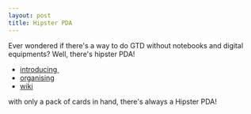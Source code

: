 ```yaml
---
layout: post
title: Hipster PDA
---
```


Ever wondered if there's a way to do GTD without notebooks and digital equipments? Well, there's hipster PDA!

- [introducing ](http://www.43folders.com/2004/09/03/introducing-the-hipster-pda)
- [organising](http://www.43folders.com/2005/01/08/organizing-your-hipster-pda)
- [wiki](http://wiki.43folders.com/index.php/Hipster_PDA)

with only a pack of cards in hand, there's always a Hipster PDA!
